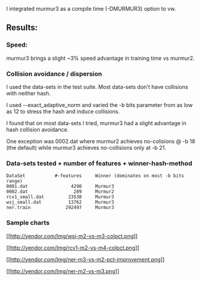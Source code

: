 I integrated murmur3 as a compile time (-DMURMUR3) option to vw.

## Results:

### Speed:
murmur3 brings a slight ~3% speed advantage in training time vs murmur2.

### Collision avoidance / dispersion
I used the data-sets in the test suite.  Most data-sets don't have collisions with neither hash.

I used --exact_adaptive_norm and varied the -b bits parameter from as low as 12 to stress the hash and induce collisions.

I found that on most data-sets I tried, murmur3 had a slight advantage in hash collision avoidance.

One exception was 0002.dat where murmur2 achieves no-colisions @ -b 18 (the default) while murmur3 achieves no-collisions only at -b 21.

### Data-sets tested + number of features + winner-hash-method


    DataSet           #-features     Winner (dominates on most -b bits range)
    0001.dat                4290     Murmur3
    0002.dat                 289     Murmur2
    rcv1_small.dat         23530     Murmur3
    wsj_small.dat          13762     Murmur3
    ner.train             292497     Murmur3

### Sample charts

[[http://yendor.com/Img/wsj-m2-vs-m3-colpct.png]]

[[http://yendor.com/Img/rcv1-m2-vs-m4-colpct.png]]

[[http://yendor.com/Img/ner-m3-vs-m2-pct-improvement.png]]

[[http://yendor.com/Img/ner-m2-vs-m3.png]]



